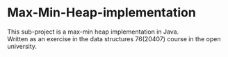 # Max-Min-Heap-implementation
This sub-project is a max-min heap implementation in Java. \
Written as an exercise in the data structures 76(20407) course in the open university.
